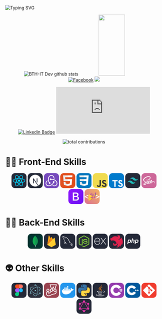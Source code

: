 <!--Title @BTH-IT-->
![Typing SVG](https://readme-typing-svg.herokuapp.com/?color=00b3ff&size=35&center=true&vCenter=true&width=1000&lines=👋HELLO+EVERYONE👋;My+name's+Bien+Thanh+Hung;I'm+21+years+old;Welcome+to+my+Github!) 

<!--Skill And More Information--> 
<div align="center">  
  <img width="49%" height="195px" src="https://github-readme-stats.vercel.app/api?username=BTH-IT&show_icons=true&count_private=true&hide_border=true&title_color=00b3ff&icon_color=00b4ff&text_color=c9d1d9&bg_color=0d1117" alt="BTH-IT Dev github stats" /> 
  <img width="41%" height="195px" src="https://github-readme-stats.vercel.app/api/top-langs/?username=BTH-IT&layout=compact&hide_border=true&title_color=00b3ff&text_color=00b4ff&bg_color=0d1117" />
</div> 

<!--Social Media-->
<div align="center">
<a href="https://facebook.com/BTH312003" target="_blank"><img alt="Facebook" src="https://img.shields.io/badge/facebook-%231DA1F2.svg?&style=for-the-badge&logo=facebook&logoColor=white"/></a>
<a href="https://www.instagram.com/bienthanhhung/" target="_blank"><img src="https://img.shields.io/badge/-Instagram-%23E4405F?style=for-the-badge&logo=instagram&logoColor=white"</a> 

[![Linkedin Badge](https://img.shields.io/badge/linkedin-%230077B5.svg?&style=for-the-badge&logo=linkedin&logoColor=white)](https://www.linkedin.com/in/bien-thanh-hung/)
[![Mail Badge](https://img.shields.io/badge/email-c14438?style=for-the-badge&logo=Gmail&logoColor=white&link=mailto:👽@gmail.com)](mailto:bthung.dev@gmail.com)
</div>

<!--Total Contributions--> 
<p align="center">
<img  src="https://github-readme-streak-stats.herokuapp.com/?user=BTH-IT&theme=tokyonight_duo&hide_border=true" alt="total contributions"/>
</p>


# 👨‍💻 Front-End Skills
   <!--Front End-->
<p align="center">
<img src="https://github.com/tandpfun/skill-icons/blob/main/icons/React-Dark.svg" width="48" title="ReactJs"> 
<img src="https://github.com/tandpfun/skill-icons/blob/main/icons/NextJS-Dark.svg" width="48" title="NextJs">  
<img src="https://github.com/tandpfun/skill-icons/blob/main/icons/Redux.svg" width="48" title="Redux">
<img src="https://github.com/tandpfun/skill-icons/blob/main/icons/HTML.svg" width="48" title="HTML"> 
<img src="https://github.com/tandpfun/skill-icons/blob/main/icons/CSS.svg" width="48" title="CSS">   
<img src="https://github.com/tandpfun/skill-icons/blob/main/icons/JavaScript.svg" width="48"  title="Javascript">  
<img src="https://github.com/tandpfun/skill-icons/blob/main/icons/TypeScript.svg" width="48" title="TypeScript"> 
<img src="https://github.com/tandpfun/skill-icons/blob/main/icons/TailwindCSS-Dark.svg" width="48" title="TailWindCss">
<img src="https://github.com/tandpfun/skill-icons/blob/main/icons/Sass.svg" width="48" title="Sass"> 
<img src="https://github.com/tandpfun/skill-icons/blob/main/icons/Bootstrap.svg" width="48" title="Bootstrap">
<img src="https://github.com/tandpfun/skill-icons/blob/main/icons/StyledComponents.svg" width="48" title="Styled Components">  
<p/>

# 👨‍💻 Back-End Skills
<p align="center">
<img src="https://github.com/tandpfun/skill-icons/blob/main/icons/MongoDB.svg" width="48" title="MongoDB">  
<img src="https://github.com/tandpfun/skill-icons/blob/main/icons/Firebase-Dark.svg" width="48" title="Firebase">
<img src="https://github.com/tandpfun/skill-icons/blob/main/icons/MySQL-Dark.svg" width="48" title="MySQL">
<img src="https://github.com/tandpfun/skill-icons/blob/main/icons/NodeJS-Dark.svg" width="48" title="NodeJs">   
<img src="https://github.com/tandpfun/skill-icons/blob/main/icons/ExpressJS-Dark.svg" width="48" title="ExpressJs">   
<img src="https://github.com/tandpfun/skill-icons/blob/main/icons/NestJS-Dark.svg" width="48" title="NestJs">
<img src="https://github.com/tandpfun/skill-icons/blob/main/icons/PHP-Dark.svg" width="48" title="PHP">
</p>

# 👽 Other Skills
<p align="center">
<img src="https://github.com/tandpfun/skill-icons/blob/main/icons/Figma-Dark.svg" width="48" title="Figma">
<img src="https://github.com/tandpfun/skill-icons/blob/main/icons/Electron.svg" width="48" title="Electron">
<img src="https://github.com/tandpfun/skill-icons/blob/main/icons/Jest.svg" width="48" title="Jest">
<img src="https://github.com/tandpfun/skill-icons/blob/main/icons/Docker.svg" width="48" title="Docker">
<img src="https://github.com/tandpfun/skill-icons/blob/main/icons/Python-Dark.svg" width="48" title="Python">
<img src="https://github.com/tandpfun/skill-icons/blob/main/icons/Java-Dark.svg" width="48" title="Java">
<img src="https://github.com/tandpfun/skill-icons/blob/main/icons/CS.svg" width="48" title="C#">
<img src="https://github.com/tandpfun/skill-icons/blob/main/icons/CPP.svg" width="48" title="C/C++">
<img src="https://github.com/tandpfun/skill-icons/blob/main/icons/Git.svg" width="48" title="Git">
<img src="https://github.com/tandpfun/skill-icons/blob/main/icons/GraphQL-Dark.svg" width="48" title="GraphQL">

</p>
